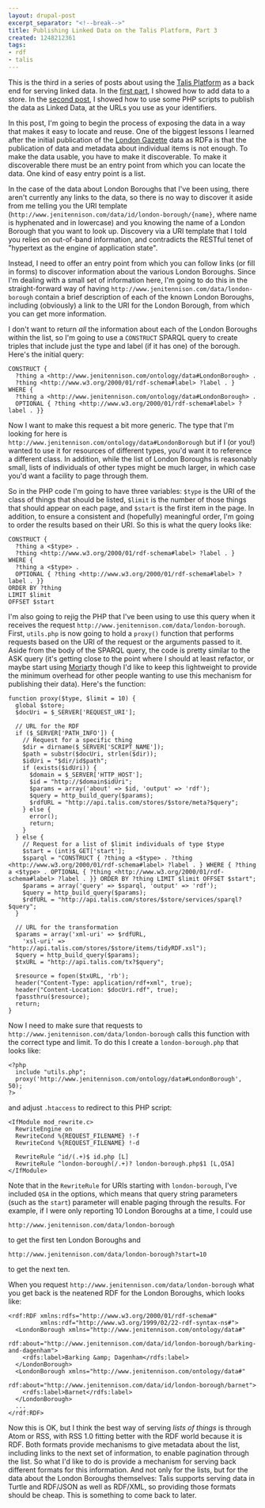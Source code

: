 ```yaml
---
layout: drupal-post
excerpt_separator: "<!--break-->"
title: Publishing Linked Data on the Talis Platform, Part 3
created: 1248212361
tags:
- rdf
- talis
---
```

This is the third in a series of posts about using the [Talis Platform](http://www.talis.com/platform/) as a back end for serving linked data. In the [first part](http://www.jenitennison.com/blog/node/109), I showed how to add data to a store. In the [second post](http://www.jenitennison.com/blog/node/110), I showed how to use some PHP scripts to publish the data as Linked Data, at the URLs you use as your identifiers.

In this post, I'm going to begin the process of exposing the data in a way that makes it easy to locate and reuse. One of the biggest lessons I learned after the initial publication of the [London Gazette](http://www.london-gazette.co.uk) data as RDFa is that the publication of data and metadata about individual items is not enough. To make the data usable, you have to make it discoverable. To make it discoverable there must be an entry point from which you can locate the data. One kind of easy entry point is a list.

In the case of the data about London Boroughs that I've been using, there aren't currently any links to the data, so there is no way to discover it aside from me telling you the URI template (`http://www.jenitennison.com/data/id/london-borough/{name}`, where name is hyphenated and in lowercase) and you knowing the name of a London Borough that you want to look up. Discovery via a URI template that I told you relies on out-of-band information, and contradicts the RESTful tenet of "hypertext as the engine of application state".

Instead, I need to offer an entry point from which you can follow links (or fill in forms) to discover information about the various London Boroughs. Since I'm dealing with a small set of information here, I'm going to do this in the straight-forward way of having `http://www.jenitennison.com/data/london-borough` contain a brief description of each of the known London Boroughs, including (obviously) a link to the URI for the London Borough, from which you can get more information.

<!--break-->

I don't want to return *all* the information about each of the London Boroughs within the list, so I'm going to use a `CONSTRUCT` SPARQL query to create triples that include just the type and label (if it has one) of the borough. Here's the initial query:

    CONSTRUCT { 
      ?thing a <http://www.jenitennison.com/ontology/data#LondonBorough> . 
      ?thing <http://www.w3.org/2000/01/rdf-schema#label> ?label . } 
    WHERE { 
      ?thing a <http://www.jenitennison.com/ontology/data#LondonBorough> . 
      OPTIONAL { ?thing <http://www.w3.org/2000/01/rdf-schema#label> ?label . }} 

Now I want to make this request a bit more generic. The type that I'm looking for here is `http://www.jenitennison.com/ontology/data#LondonBorough` but if I (or you!) wanted to use it for resources of different types, you'd want it to reference a different class. In addition, while the list of London Boroughs is reasonably small, lists of individuals of other types might be much larger, in which case you'd want a facility to page through them.

So in the PHP code I'm going to have three variables: `$type` is the URI of the class of things that should be listed, `$limit` is the number of those things that should appear on each page, and `$start` is the first item in the page. In addition, to ensure a consistent and (hopefully) meaningful order, I'm going to order the results based on their URI. So this is what the query looks like:

    CONSTRUCT { 
      ?thing a <$type> . 
      ?thing <http://www.w3.org/2000/01/rdf-schema#label> ?label . } 
    WHERE { 
      ?thing a <$type> . 
      OPTIONAL { ?thing <http://www.w3.org/2000/01/rdf-schema#label> ?label . }} 
    ORDER BY ?thing
    LIMIT $limit
    OFFSET $start

I'm also going to rejig the PHP that I've been using to use this query when it receives the request `http://www.jenitennison.com/data/london-borough`. First,  `utils.php` is now going to hold a `proxy()` function that performs requests based on the URI of the request or the arguments passed to it. Aside from the body of the SPARQL query, the code is pretty similar to the ASK query (it's getting close to the point where I should at least refactor, or maybe start using [Moriarty](http://code.google.com/p/moriarty) though I'd like to keep this lightweight to provide the minimum overhead for other people wanting to use this mechanism for publishing their data). Here's the function:

    function proxy($type, $limit = 10) {
      global $store;
      $docUri = $_SERVER['REQUEST_URI'];
      
      // URL for the RDF
      if ($_SERVER['PATH_INFO']) {
        // Request for a specific thing
        $dir = dirname($_SERVER['SCRIPT_NAME']);
        $path = substr($docUri, strlen($dir));
        $idUri = "$dir/id$path";
        if (exists($idUri)) {
          $domain = $_SERVER['HTTP_HOST'];
          $id = "http://$domain$idUri";
          $params = array('about' => $id, 'output' => 'rdf');
          $query = http_build_query($params);
          $rdfURL = "http://api.talis.com/stores/$store/meta?$query";
        } else {
          error();
          return;
        }
      } else {
        // Request for a list of $limit individuals of type $type
        $start = (int)$_GET['start'];
        $sparql = "CONSTRUCT { ?thing a <$type> . ?thing <http://www.w3.org/2000/01/rdf-schema#label> ?label . } WHERE { ?thing a <$type> . OPTIONAL { ?thing <http://www.w3.org/2000/01/rdf-schema#label> ?label . }} ORDER BY ?thing LIMIT $limit OFFSET $start";
        $params = array('query' => $sparql, 'output' => 'rdf');
        $query = http_build_query($params);
        $rdfURL = "http://api.talis.com/stores/$store/services/sparql?$query";
      }
      
      // URL for the transformation
      $params = array('xml-uri' => $rdfURL, 
        'xsl-uri' => "http://api.talis.com/stores/$store/items/tidyRDF.xsl");
      $query = http_build_query($params);
      $txURL = "http://api.talis.com/tx?$query";
    
      $resource = fopen($txURL, 'rb');
      header("Content-Type: application/rdf+xml", true);
      header("Content-Location: $docUri.rdf", true);
      fpassthru($resource);
      return;
    }

Now I need to make sure that requests to `http://www.jenitennison.com/data/london-borough` calls this function with the correct type and limit. To do this I create a `london-borough.php` that looks like:

    <?php
      include "utils.php";
      proxy('http://www.jenitennison.com/ontology/data#LondonBorough', 50);
    ?>

and adjust `.htaccess` to redirect to this PHP script:

    <IfModule mod_rewrite.c>
      RewriteEngine on
      RewriteCond %{REQUEST_FILENAME} !-f
      RewriteCond %{REQUEST_FILENAME} !-d
  
      RewriteRule ^id/(.+)$ id.php [L]
      RewriteRule ^london-borough(/.+)? london-borough.php$1 [L,QSA]
    </IfModule>

Note that in the `RewriteRule` for URIs starting with `london-borough`, I've included `QSA` in the options, which means that query string parameters (such as the `start`) parameter will enable paging through the results. For example, if I were only reporting 10 London Boroughs at a time, I could use

    http://www.jenitennison.com/data/london-borough

to get the first ten London Boroughs and

    http://www.jenitennison.com/data/london-borough?start=10

to get the next ten.

When you request `http://www.jenitennison.com/data/london-borough` what you get back is the neatened RDF for the London Boroughs, which looks like:

    <rdf:RDF xmlns:rdfs="http://www.w3.org/2000/01/rdf-schema#"
             xmlns:rdf="http://www.w3.org/1999/02/22-rdf-syntax-ns#">
      <LondonBorough xmlns="http://www.jenitennison.com/ontology/data#"
                      rdf:about="http://www.jenitennison.com/data/id/london-borough/barking-and-dagenham">
        <rdfs:label>Barking &amp; Dagenham</rdfs:label>
      </LondonBorough>
      <LondonBorough xmlns="http://www.jenitennison.com/ontology/data#"
                      rdf:about="http://www.jenitennison.com/data/id/london-borough/barnet">
        <rdfs:label>Barnet</rdfs:label>
      </LondonBorough>
      ...
    </rdf:RDF>

Now this is OK, but I think the best way of serving *lists of things* is through Atom or RSS, with RSS 1.0 fitting better with the RDF world because it is RDF. Both formats provide mechanisms to give metadata about the list, including links to the next set of information, to enable pagination through the list. So what I'd like to do is provide a mechanism for serving back different formats for this information. And not only for the lists, but for the data about the London Boroughs themselves: Talis supports serving data in Turtle and RDF/JSON as well as RDF/XML, so providing those formats should be cheap. This is something to come back to later.

